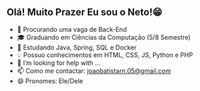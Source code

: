 ## Olá! Muito Prazer Eu sou o Neto!😁

- 🔭 Procurando uma vaga de Back-End
- 🎓 Graduando em Ciências da Computação (5/8 Semestre)
- 🌱 Estudando Java, Spring, SQL e Docker
- 💡 Possuo conhecimentos em HTML, CSS, JS, Python e PHP
- 🤔 I’m looking for help with ...
- 📫 Como me contactar: joaobatistarn.05@gmail.com
- 😄 Pronomes: Ele/Dele
